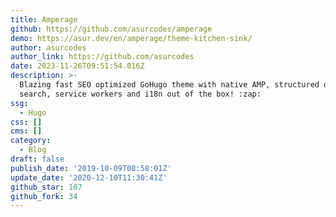 ```yaml
---
title: Amperage
github: https://github.com/asurcodes/amperage
demo: https://asur.dev/en/amperage/theme-kitchen-sink/
author: asurcodes
author_link: https://github.com/asurcodes
date: 2023-11-26T09:51:54.016Z
description: >-
  Blazing fast SEO optimized GoHugo theme with native AMP, structured data,
  search, service workers and i18n out of the box! :zap:
ssg:
  - Hugo
css: []
cms: []
category:
  - Blog
draft: false
publish_date: '2019-10-09T08:58:01Z'
update_date: '2020-12-10T11:30:41Z'
github_star: 107
github_fork: 34
---
```

